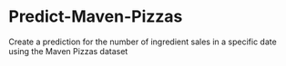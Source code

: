 # Predict-Maven-Pizzas
Create a prediction for the number of ingredient sales in a specific date using the Maven Pizzas dataset
